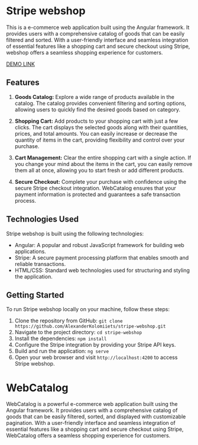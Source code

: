 # Stripe webshop

This is a e-commerce web application built using the Angular framework. It provides users with a comprehensive catalog of goods that can be easily filtered and sorted. With a user-friendly interface and seamless integration of essential features like a shopping cart and secure checkout using Stripe, webshop offers a seamless shopping experience for customers.

[DEMO LINK](https://alexanderkolomiiets.github.io/stripe-webshop/)

## Features

1. **Goods Catalog:** Explore a wide range of products available in the catalog. The catalog provides convenient filtering and sorting options, allowing users to quickly find the desired goods based on category.

2. **Shopping Cart:** Add products to your shopping cart with just a few clicks. The cart displays the selected goods along with their quantities, prices, and total amounts. You can easily increase or decrease the quantity of items in the cart, providing flexibility and control over your purchase.

3. **Cart Management:** Clear the entire shopping cart with a single action. If you change your mind about the items in the cart, you can easily remove them all at once, allowing you to start fresh or add different products.

4. **Secure Checkout:** Complete your purchase with confidence using the secure Stripe checkout integration. WebCatalog ensures that your payment information is protected and guarantees a safe transaction process.

## Technologies Used

Stripe webshop is built using the following technologies:

- Angular: A popular and robust JavaScript framework for building web applications.
- Stripe: A secure payment processing platform that enables smooth and reliable transactions.
- HTML/CSS: Standard web technologies used for structuring and styling the application.

## Getting Started

To run Stripe webshop locally on your machine, follow these steps:

1. Clone the repository from GitHub: `git clone https://github.com/AlexanderKolomiiets/stripe-webshop.git`
2. Navigate to the project directory: `cd stripe-webshop`
3. Install the dependencies: `npm install`
4. Configure the Stripe integration by providing your Stripe API keys.
5. Build and run the application: `ng serve`
6. Open your web browser and visit `http://localhost:4200` to access Stripe webshop.

# WebCatalog

WebCatalog is a powerful e-commerce web application built using the Angular framework. It provides users with a comprehensive catalog of goods that can be easily filtered, sorted, and displayed with customizable pagination. With a user-friendly interface and seamless integration of essential features like a shopping cart and secure checkout using Stripe, WebCatalog offers a seamless shopping experience for customers.
